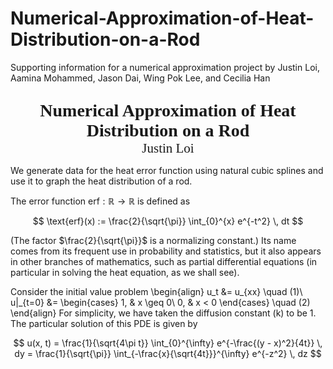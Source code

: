 # Numerical-Approximation-of-Heat-Distribution-on-a-Rod
Supporting information for a numerical approximation project by Justin Loi, Aamina Mohammed, Jason Dai, Wing Pok Lee, and Cecilia Han


<div style="text-align: center; margin-top: 2em;">
    <span style="font-family: 'Times New Roman', Times, serif; font-size: 2em; font-weight: bold;">
       Numerical Approximation of Heat Distribution on a Rod
    </span>
    <br>
    <span style="font-family: 'Times New Roman', Times, serif; font-size: 1.5em;">
        Justin Loi
    </span>
</div>

We generate data for the heat error function using natural cubic splines and use it to graph the heat distribution of a rod. 

The error function $\text{erf} : \mathbb{R} \rightarrow \mathbb{R}$ is defined as

$$
\text{erf}(x) := \frac{2}{\sqrt{\pi}} \int_{0}^{x} e^{-t^2} \, dt
$$

(The factor $\frac{2}{\sqrt{\pi}}$ is a normalizing constant.) Its name comes from its frequent use in probability and statistics, but it also appears in other branches of mathematics, such as partial differential equations (in particular in solving the heat equation, as we shall see).


Consider the initial value problem
\begin{align}
u_t &= u_{xx} \quad (1)\\
u|_{t=0} &= 
\begin{cases}
1, & x \geq 0\\
0, & x < 0
\end{cases} \quad (2)
\end{align}
For simplicity, we have taken the diffusion constant \(k\) to be 1. The particular solution of this PDE is given by 


$$ u(x, t) = \frac{1}{\sqrt{4\pi t}} \int_{0}^{\infty} e^{-\frac{(y - x)^2}{4t}} \, dy = \frac{1}{\sqrt{\pi}} \int_{-\frac{x}{\sqrt{4t}}}^{\infty} e^{-z^2} \, dz $$
